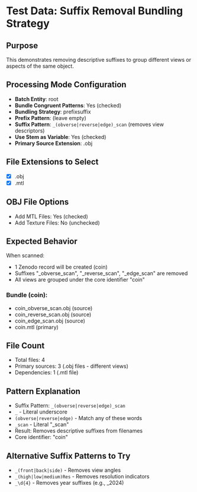 # Test Data: Suffix Removal Bundling Strategy

## Purpose
This demonstrates removing descriptive suffixes to group different views or aspects of the same object.

## Processing Mode Configuration
- **Batch Entity**: root
- **Bundle Congruent Patterns**: Yes (checked)
- **Bundling Strategy**: prefixsuffix
- **Prefix Pattern**: (leave empty)
- **Suffix Pattern**: `_(obverse|reverse|edge)_scan` (removes view descriptors)
- **Use Stem as Variable**: Yes (checked)
- **Primary Source Extension**: .obj

## File Extensions to Select
- [x] .obj
- [x] .mtl

## OBJ File Options
- Add MTL Files: Yes (checked)
- Add Texture Files: No (unchecked)

## Expected Behavior
When scanned:
- 1 Zenodo record will be created (coin)
- Suffixes "_obverse_scan", "_reverse_scan", "_edge_scan" are removed
- All views are grouped under the core identifier "coin"

### Bundle (coin):
- coin_obverse_scan.obj (source)
- coin_reverse_scan.obj (source)
- coin_edge_scan.obj (source)
- coin.mtl (primary)

## File Count
- Total files: 4
- Primary sources: 3 (.obj files - different views)
- Dependencies: 1 (.mtl file)

## Pattern Explanation
- Suffix Pattern: `_(obverse|reverse|edge)_scan`
- `_` - Literal underscore
- `(obverse|reverse|edge)` - Match any of these words
- `_scan` - Literal "_scan"
- Result: Removes descriptive suffixes from filenames
- Core identifier: "coin"

## Alternative Suffix Patterns to Try
- `_(front|back|side)` - Removes view angles
- `_(high|low|medium)Res` - Removes resolution indicators
- `_\d{4}` - Removes year suffixes (e.g., _2024)

